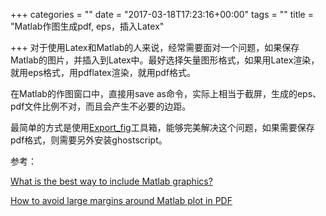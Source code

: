 +++
categories = ""
date = "2017-03-18T17:23:16+00:00"
tags = ""
title = "Matlab作图生成pdf, eps，插入Latex"

+++
对于使用Latex和Matlab的人来说，经常需要面对一个问题，如果保存Matlab的图片，并插入到Latex中。最好选择矢量图形格式，如果用Latex渲染，就用eps格式，用pdflatex渲染，就用pdf格式。

在Matlab的作图窗口中，直接用save as命令，实际上相当于截屏，生成的eps、pdf文件比例不对，而且会产生不必要的边距。

最简单的方式是使用[Export_fig](http://www.mathworks.com/matlabcentral/fileexchange/23629-exportfig)工具箱，能够完美解决这个问题，如果需要保存pdf格式，则需要另外安装ghostscript。

参考：

[What is the best way to include Matlab graphics?](http://tex.stackexchange.com/questions/3995/what-is-the-best-way-to-include-matlab-graphics)

[How to avoid large margins around Matlab plot in PDF](http://tex.stackexchange.com/questions/5559/how-to-avoid-large-margins-around-matlab-plot-in-pdf)